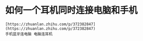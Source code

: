 
# 如何一个耳机同时连接电脑和手机
```
[https://zhuanlan.zhihu.com/p/372382847](https://zhuanlan.zhihu.com/p/372382847)
手机蓝牙连电脑 电脑连耳机
```